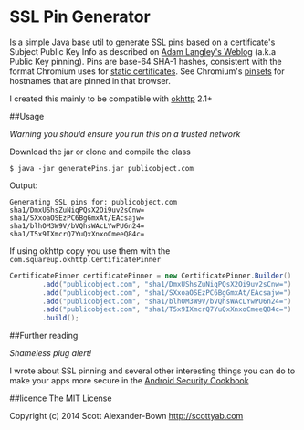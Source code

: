 SSL Pin Generator
=================

Is a simple Java base util to generate SSL pins based on a certificate's Subject Public Key Info as described on <a href="http://goo.gl/AIx3e5">Adam Langley's Weblog</a> (a.k.a Public Key pinning). Pins are base-64 SHA-1 hashes, consistent with the format Chromium uses for <a href="http://goo.gl/XDh6je">static certificates</a>. See Chromium's <a href="http://goo.gl/4CCnGs">pinsets</a> for hostnames that are pinned in that
browser.
 
I created this mainly to be compatible with [okhttp](https://square.github.io/okhttp/) 2.1+


##Usage

*Warning you should ensure you run this on a trusted network*

Download the jar or clone and compile the class

`$ java -jar generatePins.jar publicobject.com`

Output:

```
Generating SSL pins for: publicobject.com
sha1/DmxUShsZuNiqPQsX2Oi9uv2sCnw=
sha1/SXxoaOSEzPC6BgGmxAt/EAcsajw=
sha1/blhOM3W9V/bVQhsWAcLYwPU6n24=
sha1/T5x9IXmcrQ7YuQxXnxoCmeeQ84c=
```

If using okhttp copy you use them with the `com.squareup.okhttp.CertificatePinner`

```java
CertificatePinner certificatePinner = new CertificatePinner.Builder()
        .add("publicobject.com", "sha1/DmxUShsZuNiqPQsX2Oi9uv2sCnw=")
        .add("publicobject.com", "sha1/SXxoaOSEzPC6BgGmxAt/EAcsajw=")
        .add("publicobject.com", "sha1/blhOM3W9V/bVQhsWAcLYwPU6n24=")
        .add("publicobject.com", "sha1/T5x9IXmcrQ7YuQxXnxoCmeeQ84c=")
        .build();
```

##Further reading

*Shameless plug alert!*

I wrote about SSL pinning and several other interesting things you can do to make your apps more secure in the [Android Security Cookbook](http://www.amazon.co.uk/Android-Security-Cookbook-Keith-Makan/dp/1782167161)

##licence 
The MIT License

Copyright (c) 2014 Scott Alexander-Bown http://scottyab.com
